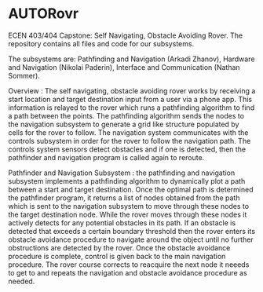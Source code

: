 # AUTORovr
ECEN 403/404 Capstone: Self Navigating, Obstacle Avoiding Rover.
The repository contains all files and code for our subsystems.

The subsystems are: 
Pathfinding and Navigation (Arkadi Zhanov),
Hardware and Navigation (Nikolai Paderin),
Interface and Communication (Nathan Sommer).

Overview : The self navigating, obstacle avoiding rover works by receiving a start location and target destination input from a user via a phone app. This information is relayed to the rover which runs a pathfinding algorithm to find a path between the points. The pathfinding algorithm sends the nodes to the navigation subsystem to generate a grid like structure populated by cells for the rover to follow. The navigation system communicates with the controls subsystem in order for the rover to follow the navigation path. The controls system sensors detect obstacles and if one is detected, then the pathfinder and navigation program is called again to reroute.

Pathfinder and Navigation Subsystem : the pathfinding and navigation subsystem implements a pathfinding algorithm to dynamically plot a path between a start and target destination. Once the optimal path is determined the pathfinder program, it returns a list of nodes obtained from the path which is sent to the navigation subsystem to move through these nodes to the target destination node. While the rover moves through these nodes it actively detects for any potential obstacles in its path. If an obstacle is detected that exceeds a certain boundary threshold then the rover enters its obstacle avoidance procedure to navigate around the object until no further obstructions are detected by the rover. Once the obstacle avoidance procedure is complete, control is given back to the main navigation procedure. The rover course corrects to reacquire the next node it neeeds to get to and repeats the navigation and obstacle avoidance procedure as needed.
